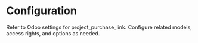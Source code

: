 # Configuration

Refer to Odoo settings for project_purchase_link. Configure related models, access rights, and options as needed.
